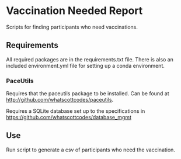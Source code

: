 # Vaccination Needed Report

Scripts for finding participants who need vaccinations.

## Requirements

All required packages are in the requirements.txt file. There is also an included environment.yml file for setting up a conda environment.

### PaceUtils
Requires that the paceutils package to be installed. Can be found at http://github.com/whatscottcodes/paceutils.

Requires a SQLite database set up to the specifications in https://github.com/whatscottcodes/database_mgmt

## Use

Run script to generate a csv of participants who need the vaccination.

